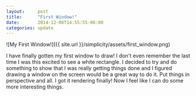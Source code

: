 ```yaml
---
layout:     post
title:      "First Window!"
date:       2014-12-08T14:55:55-06:00
categories: update
---
```


![My First Window!]({{ site.url }}/simplicity/assets/first_window.png)

I have finally gotten my first window to draw! I don't even remember the last time I was this excited to see a white rectangle. I decided to try and do something to show that I was really getting things done and I figured drawing a window on the screen would be a great way to do it. Put things in perspective and all. I got it rendering finally! Now I feel like I can do some more interesting things.

